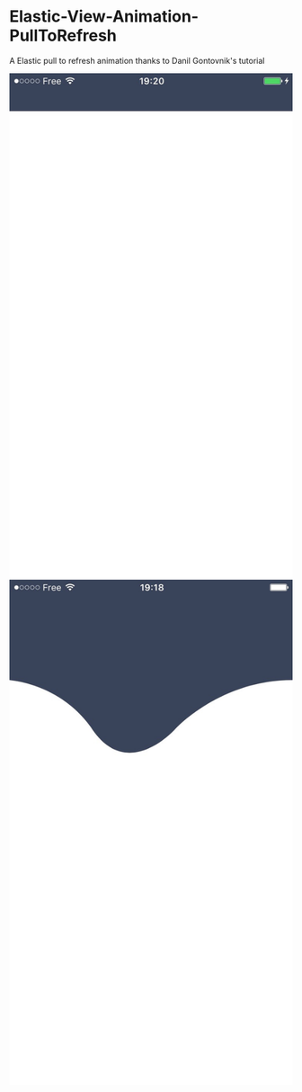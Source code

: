 # Elastic-View-Animation-PullToRefresh

A Elastic pull to refresh animation thanks to Danil Gontovnik's tutorial

![alt tag](https://github.com/ugobesa/Elastic-View-Animation-PullToRefresh/blob/master/screenshot1.jpg)
![alt tag](https://github.com/ugobesa/Elastic-View-Animation-PullToRefresh/blob/master/screenshot2.jpg)
